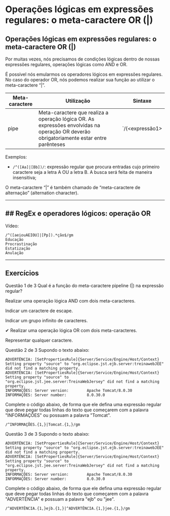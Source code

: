 # Operações lógicas em expressões regulares: o meta-caractere OR (|)

## Operações lógicas em expressões regulares: o meta-caractere OR (|)
Por muitas vezes, nós precisamos de condições lógicas dentro de nossas expressões regulares, operações lógicas como AND e OR.

É possível nós emularmos os operadores lógicos em expressões regulares. No caso do operador OR, nós podemos realizar sua função ao utilizar o meta-caractere “|”.

| Meta-caractere | Utilização | Sintaxe |
| -------------- | ---------- | ------- |
| pipe | Meta-caractere que realiza a operação lógica OR. As expressões envolvidas na operação OR deverão obrigatoriamente estar entre parênteses | `/(<expressão1>|<expressão2>)/` |

Exemplos:

+ `/^([Aa]|[Bb])/`: expressão regular que procura entradas cujo primeiro caractere seja a letra A OU a letra B. A busca será feita de maneira insensitiva;

O meta-caractere “|” é também chamado de “meta-caractere de alternação” (alternation character).

---

## ## RegEx e operadores lógicos: operação OR

Vídeo: 

```
/^([aeiouAEIOU]|[Pp]).*ção$/gm
Educação
Procrastinação
Estatização
Anulação
```

---

## Exercícios

Questão 1 de 3
Qual é a função do meta-caractere pipeline (|) na expressão regular?

Realizar uma operação lógica AND com dois meta-caracteres.

Indicar um caractere de escape.

Indicar um grupo infinito de caracteres.

✔ Realizar uma operação lógica OR com dois meta-caracteres.

Representar qualquer caractere.



Questão 2 de 3
Supondo o texto abaixo:

```
ADVERTÊNCIA: [SetPropertiesRule]{Server/Service/Engine/Host/Context} Setting property "source" to "org.eclipse.jst.ejb.server:treinawebJEE" did not find a matching property.
ADVERTÊNCIA: [SetPropertiesRule]{Server/Service/Engine/Host/Context} Setting property "source" to "org.eclipse.jst.jee.server:TreinaWebJersey" did not find a matching property.
INFORMAÇÕES: Server version:        Apache Tomcat/8.0.30
INFORMAÇÕES: Server number:         8.0.30.0
```
Complete o código abaixo, de forma que ele defina uma expressão regular que deve pegar todas linhas do texto que começarem com a palavra "INFORMAÇÕES" ou possuam a palavra "Tomcat".


`/^INFORMAÇÕES.{1,}|Tomcat.{1,}/gm`


Questão 3 de 3
Supondo o texto abaixo:

```
ADVERTÊNCIA: [SetPropertiesRule]{Server/Service/Engine/Host/Context} Setting property "source" to "org.eclipse.jst.ejb.server:treinawebJEE" did not find a matching property.
ADVERTÊNCIA: [SetPropertiesRule]{Server/Service/Engine/Host/Context} Setting property "source" to "org.eclipse.jst.jee.server:TreinaWebJersey" did not find a matching property.
INFORMAÇÕES: Server version:        Apache Tomcat/8.0.30
INFORMAÇÕES: Server number:         8.0.30.0
```

Complete o código abaixo, de forma que ele defina uma expressão regular que deve pegar todas linhas do texto que começarem com a palavra "ADVERTÊNCIA" e possuam a palavra "ejb" ou "jee".

`/^ADVERTÊNCIA.{1,}ejb.{1,}|^ADVERTÊNCIA.{1,}jee.{1,}/gm`